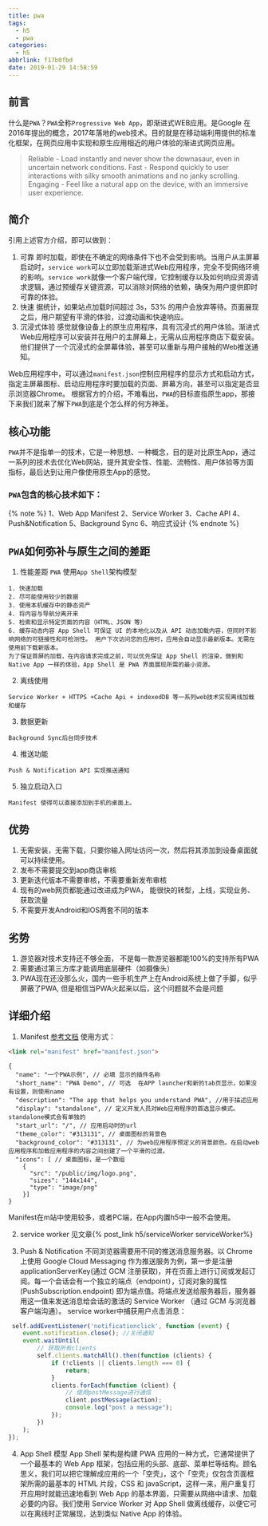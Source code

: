 ```yaml
---
title: pwa
tags:
  - h5
  - pwa
categories:
  - h5
abbrlink: f17b0fbd
date: 2019-01-29 14:58:59
---
```

## 前言
什么是`PWA`？`PWA`全称`Progressive Web App`，即渐进式WEB应用。是Google 在2016年提出的概念，2017年落地的web技术。目的就是在移动端利用提供的标准化框架，在网页应用中实现和原生应用相近的用户体验的渐进式网页应用。
>Reliable - Load instantly and never show the downasaur, even in uncertain network conditions.
>Fast - Respond quickly to user interactions with silky smooth animations and no janky scrolling.
>Engaging - Feel like a natural app on the device, with an immersive user experience.


## 简介
引用上述官方介绍，即可以做到：
1. 可靠
即时加载，即使在不确定的网络条件下也不会受到影响。当用户从主屏幕启动时，`service work`可以立即加载渐进式Web应用程序，完全不受网络环境的影响。`service work`就像一个客户端代理，它控制缓存以及如何响应资源请求逻辑，通过预缓存关键资源，可以消除对网络的依赖，确保为用户提供即时可靠的体验。
2. 快速
据统计，如果站点加载时间超过 3s，53% 的用户会放弃等待。页面展现之后，用户期望有平滑的体验，过渡动画和快速响应。
3. 沉浸式体验
感觉就像设备上的原生应用程序，具有沉浸式的用户体验。渐进式Web应用程序可以安装并在用户的主屏幕上，无需从应用程序商店下载安装。他们提供了一个沉浸式的全屏幕体验，甚至可以重新与用户接触的Web推送通知。

Web应用程序中，可以通过`manifest.json`控制应用程序的显示方式和启动方式，指定主屏幕图标、启动应用程序时要加载的页面、屏幕方向，甚至可以指定是否显示浏览器Chrome。
根据官方的介绍，不难看出，`PWA`的目标直指原生app，那接下来我们就来了解下`PWA`到底是个怎么样的何方神圣。

## 核心功能
`PWA`并不是指单一的技术，它是一种思想、一种概念，目的是对比原生App，通过一系列的技术去优化Web网站，提升其安全性、性能、流畅性、用户体验等方面指标，最后达到让用户像使用原生App的感觉。

### `PWA`包含的核心技术如下：
{% note %}
1、Web App Manifest
2、Service Worker
3、Cache API
4、Push&Notification
5、Background Sync
6、响应式设计
{% endnote %}

## `PWA`如何弥补与原生之间的差距
1. 性能差距
`PWA` 使用`App Shell`架构模型 
```text
1. 快速加载
2. 尽可能使用较少的数据
3. 使用本机缓存中的静态资产
4. 将内容与导航分离开来
5. 检索和显示特定页面的内容（HTML、JSON 等）
6. 缓存动态内容 App Shell 可保证 UI 的本地化以及从 API 动态加载内容，但同时不影响网络的可链接性和可检测性。 用户下次访问您的应用时，应用会自动显示最新版本。无需在使用前下载新版本。
为了保证首屏的加载，在内容请求完成之前，可以优先保证 App Shell 的渲染，做到和 Native App 一样的体验，App Shell 是 PWA 界面展现所需的最小资源。
```

2. 离线使用
```text
Service Worker + HTTPS +Cache Api + indexedDB 等一系列web技术实现离线加载和缓存
```

3. 数据更新
```text
Background Sync后台同步技术
```

4. 推送功能
```text
Push & Notification API 实现推送通知
```

5. 独立启动入口
```text
Manifest 使得可以直接添加到手机的桌面上。
```

## 优势
1. 无需安装，无需下载，只要你输入网址访问一次，然后将其添加到设备桌面就可以持续使用。
2. 发布不需要提交到app商店审核
3. 更新迭代版本不需要审核，不需要重新发布审核
4. 现有的web网页都能通过改进成为PWA， 能很快的转型，上线，实现业务、获取流量
5. 不需要开发Android和IOS两套不同的版本

## 劣势
1. 游览器对技术支持还不够全面， 不是每一款游览器都能100%的支持所有PWA
2. 需要通过第三方库才能调用底层硬件（如摄像头）
3. PWA现在还没那么火，国内一些手机生产上在Android系统上做了手脚，似乎屏蔽了PWA, 但是相信当PWA火起来以后，这个问题就不会是问题

## 详细介绍
1. Manifest
[参考文档](https://developer.mozilla.org/zh-CN/docs/Web/Manifest)
使用方式：
```html
<link rel="manifest" href="manifest.json">
```
```json5
{
  "name": "一个PWA示例", // 必填 显示的插件名称
  "short_name": "PWA Demo", // 可选  在APP launcher和新的tab页显示，如果没有设置，则使用name
  "description": "The app that helps you understand PWA", //用于描述应用
  "display": "standalone", // 定义开发人员对Web应用程序的首选显示模式。standalone模式会有单独的
  "start_url": "/", // 应用启动时的url
  "theme_color": "#313131", // 桌面图标的背景色
  "background_color": "#313131", // 为web应用程序预定义的背景颜色。在启动web应用程序和加载应用程序的内容之间创建了一个平滑的过渡。
  "icons": [ // 桌面图标，是一个数组
    {
      "src": "/public/img/logo.png",
      "sizes": "144x144",
      "type": "image/png"
    }]
}
```
Manifest在m站中使用较多，或者PC端，在App内置h5中一般不会使用。

2. service worker
见文章{% post_link h5/serviceWorker serviceWorker%}

3. Push & Notification
不同浏览器需要用不同的推送消息服务器。以 Chrome 上使用 Google Cloud Messaging<GCM> 作为推送服务为例，第一步是注册 applicationServerKey(通过 GCM 注册获取)，并在页面上进行订阅或发起订阅。每一个会话会有一个独立的端点（endpoint），订阅对象的属性(PushSubscription.endpoint) 即为端点值。将端点发送给服务器后，服务器用这一值来发送消息给会话的激活的 Service Worker （通过 GCM 与浏览器客户端沟通）。
service worker中捕获用户点击消息：
```typescript
 self.addEventListener('notificationclick', function (event) {
    event.notification.close(); //关闭通知
    event.waitUntil(
        // 获取所有clients
        self.clients.matchAll().then(function (clients) {
            if (!clients || clients.length === 0) {
                return;
            }
            clients.forEach(function (client) {
                // 使用postMessage进行通信
                client.postMessage(action);
                console.log("post a message");
            });
        })
    );
});
```

4. App Shell 模型
App Shell 架构是构建 PWA 应用的一种方式，它通常提供了一个最基本的 Web App 框架，包括应用的头部、底部、菜单栏等结构。顾名思义，我们可以把它理解成应用的一个「空壳」，这个「空壳」仅包含页面框架所需的最基本的 HTML 片段，CSS 和 javaScript，这样一来，用户重复打开应用时就能迅速地看到 Web App 的基本界面，只需要从网络中请求、加载必要的内容。我们使用 Service Worker 对 App Shell 做离线缓存，以便它可以在离线时正常展现，达到类似 Native App 的体验。
